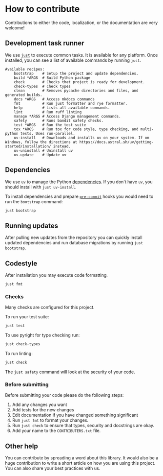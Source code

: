 # How to contribute

Contributions to either the code, localization, or the documentation are very welcome!

## Development task runner

We use [`just`](https://github.com/casey/just) to execute common tasks. It is available for any platform. Once installed, you can see a list of available commands by running `just`.

<!-- [[[cog
import subprocess
import cog

list = subprocess.run(["just"], stdout=subprocess.PIPE)
cog.out(
    f"```\n{list.stdout.decode('utf-8')}```"
)
]]] -->
```
Available recipes:
    bootstrap    # Setup the project and update dependencies.
    build *ARGS  # Build Python package
    check        # Checks that project is ready for development.
    check-types  # Check types
    clean        # Removes pycache directories and files, and generated builds.
    docs *ARGS   # Access mkdocs commands
    fmt          # Run just formatter and rye formatter.
    help         # Lists all available commands.
    lint         # Run ruff linting
    manage *ARGS # Access Django management commands.
    safety       # Runs bandit safety checks.
    test *ARGS   # Run the test suite
    tox *ARGS    # Run tox for code style, type checking, and multi-python tests. Uses run-parallel.
    uv-install   # Downloads and installs uv on your system. If on Windows, follow the directions at https://docs.astral.sh/uv/getting-started/installation/ instead.
    uv-uninstall # Uninstall uv
    uv-update    # Update uv
```
<!-- [[[end]]] -->

## Dependencies

We use `uv` to manage the Python [dependencies](https://rye-up.com).
If you don't have `uv`, you should install with `just uv-install`.

To install dependencies and prepare [`pre-commit`](https://pre-commit.com/) hooks you would need to run the `bootstrap` command:

```bash
just bootstrap
```

## Running updates

After pulling new updates from the repository you can quickly install updated dependencies and run database migrations by running `just bootstrap`.

## Codestyle

After installation you may execute code formatting.

```bash
just fmt
```

### Checks

Many checks are configured for this project.

To run your test suite:

```bash
just test
```

To use pyright for type checking run:
```bash
just check-types
```

To run linting:

```bash
just check
```

The `just safety` command will look at the security of your code.

### Before submitting

Before submitting your code please do the following steps:

1. Add any changes you want
2. Add tests for the new changes
3. Edit documentation if you have changed something significant
4. Run `just fmt` to format your changes.
5. Run `just check` to ensure that types, security and docstrings are okay.
6. Add your name to the `CONTRIBUTERS.txt` file.

## Other help

You can contribute by spreading a word about this library.
It would also be a huge contribution to write
a short article on how you are using this project.
You can also share your best practices with us.
